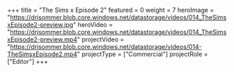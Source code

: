 +++
title = "The Sims x Episode 2"
featured = 0
weight = 7
heroImage = "https://drisommer.blob.core.windows.net/datastorage/videos/014_TheSimsxEpisode2-preview.jpg"
heroVideo = "https://drisommer.blob.core.windows.net/datastorage/videos/014_TheSimsxEpisode2-preview.mp4"
projectVideo = "https://drisommer.blob.core.windows.net/datastorage/videos/014-TheSimsxEpisode2.mp4"
projectType = ["Commercial"]
projectRole = ["Editor"]
+++
